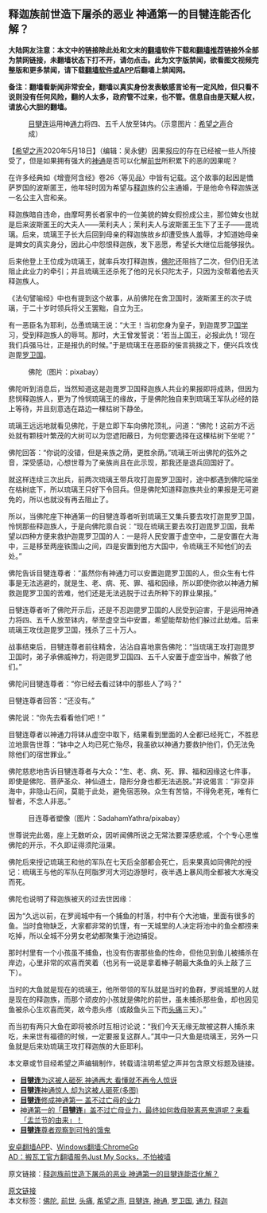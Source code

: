  <h2>释迦族前世造下屠杀的恶业 神通第一的目犍连能否化解？</h2> <p class="notice"><b>大陆网友注意：本文中的链接除此处和文末的<a href="https://github.com/bannedbook/fanqiang" >翻墙</a>软件下载和<a href="https://github.com/killgcd/justmysocks/blob/master/README.md">翻墙推荐</a>链接外全部为禁网链接，未翻墙状态下打不开，请勿点击。此为文字版禁闻，欲看图文视频完整版和更多禁闻，请下载<a href="https://github.com/bannedbook/fanqiang">翻墙软件或APP</a>后翻墙上禁闻网。</p><p>备注：翻墙看新闻非常安全，翻墙以真实身份发表敏感言论有一定风险，但只看不说则没有任何风险，翻的人太多，政府管不过来，也不管。信息自由是天赋人权，请放心大胆的翻墙。</b></p>  <div class="entry"> <figure><figcaption><a href="https://www.bannedbook.org/bnews/tag/%E7%9B%AE%E7%8A%8D%E8%BF%9E/" class="st_tag internal_tag" rel="tag" title="标签 目犍连 下的日志">目犍连</a>运用神<a href="https://www.bannedbook.org/bnews/tag/%E9%80%9A%E5%8A%9B/" class="st_tag internal_tag" rel="tag" title="标签 通力 下的日志">通力</a>将四、五千人放至钵内。（示意图片：<a href="https://www.bannedbook.org/bnews/tag/%e5%b8%8c%e6%9c%9b%e4%b9%8b%e5%a3%b0/" class="st_tag internal_tag" rel="tag" title="标签 希望之声 下的日志">希望之声</a>合成）</figcaption></figure> <p>【<span class='wp_keywordlink_affiliate'><a href="https://www.soundofhope.org" title="希望之声" target="_blank">希望之声</a></span>2020年5月18日】（编辑：吴永健）因果报应的存在已经被一些人所接受了，但是如果拥有强大的<a href="https://www.bannedbook.org/bnews/tag/%e7%a5%9e%e9%80%9a/" class="st_tag internal_tag" rel="tag" title="标签 神通 下的日志">神通</a>是否可以化解<a href="https://www.bannedbook.org/bnews/tag/%e5%89%8d%e4%b8%96/" class="st_tag internal_tag" rel="tag" title="标签 前世 下的日志">前世</a>所积累下的恶的因果呢？</p> <p>在许多经典如《增壹阿含经》卷26〈等见品〉中皆有记载。这个故事的起因是憍萨罗国的波斯匿王，他年轻时因为希望与<a href="https://www.bannedbook.org/bnews/tag/%E9%87%8A%E8%BF%A6/" class="st_tag internal_tag" rel="tag" title="标签 释迦 下的日志">释迦</a>族的公主通婚，于是他命令释迦族送一名公主入宫和亲。</p> <p>释迦族暗自违命，由摩呵男长者家中的一位美貌的婢女假扮成公主，那位婢女也就是后来波斯匿王的大夫人——茉利夫人；茉利夫人与波斯匿王生下了王子——毘琉璃。后来，琉璃王子长大后回到母亲的释迦族故乡却遭受族人羞辱，才知道她母亲是婢女的真实身分，因此心中怨恨释迦族，发下恶愿，希望长大继位后能够报仇。</p> <p>后来他登上王位成为琉璃王，就率兵攻打释迦族，<a href="https://www.bannedbook.org/bnews/tag/%e4%bd%9b%e9%99%80/" class="st_tag internal_tag" rel="tag" title="标签 佛陀 下的日志">佛陀</a>还阻挡了二次，但仍旧无法阻止此业力的牵引；并且琉璃王还杀死了他的兄长只陀太子，只因为没帮着他去灭释迦族人。</p> <p>《法句譬喻经》中也有提到这个故事，从前佛陀在舍卫国时，波斯匿王的次子琉璃，于二十岁时领兵将父王罢黜，自立为王。</p> <p>有一恶臣名为耶利，怂恿琉璃王说：“大王！当初您身为皇子，到迦毘罗卫<span class='wp_keywordlink'><a href="https://www.bannedbook.org/forum24/" title="国学传统文化禁书" target="_blank">国学</a></span>习，受到释迦族人的辱骂。那时，大王曾发誓说：‘若当上国王，必报此仇！’现在我们兵强马壮，正是报仇的时候。”于是琉璃王在恶臣的佞言挑拨之下，便兴兵攻伐迦毘<a href="https://www.bannedbook.org/bnews/tag/%E7%BD%97%E5%8D%AB%E5%9B%BD/" class="st_tag internal_tag" rel="tag" title="标签 罗卫国 下的日志">罗卫国</a>。</p> <figure><figcaption>佛陀（图片：pixabay）</figcaption></figure> <p>佛陀听到消息后，当然知道这是迦毘罗卫国释迦族人共业的果报即将成熟，但因为悲悯释迦族人，更为了怜悯琉璃王的缘故，于是佛陀独自来到琉璃王军队必经的路上等待，并且刻意选在路边一棵枯树下静坐。</p>  <p>琉璃王远远地就看见佛陀，于是立即下车向佛陀顶礼，问道：“佛陀！这前方不远处就有颗枝叶繁茂的大树可以为您遮阳蔽日，为何您要选择在这棵枯树下坐呢？”</p> <p>佛陀回答：“你说的没错，但是亲族之荫，更胜余荫。”琉璃王听出佛陀的弦外之音，深受感动，心想世尊为了亲族尚且在此示现，那我还是退兵回国好了。</p> <p>就这样连续三次出兵，前两次琉璃王带兵攻打迦毘罗卫国时，途中都遇到佛陀端坐在枯树底下，所以琉璃王只好下令回兵。但是佛陀知道释迦族共业的果报是无可避免的，所以也就没有再去阻止了。</p> <p>所以，当佛陀座下神通第一的目犍连尊者听到琉璃王又集兵要去攻打迦毘罗卫国，怜悯那些释迦族人，于是向佛陀禀白说：“现在琉璃王要去攻打迦毘罗卫国，我希望以四种方便来救护迦毘罗卫国的人：一是将人民安置于虚空中，二是安置在大海中，三是移至两座铁围山之间，四是安置到他方大国中，令琉璃王不知他们的去处。”</p> <p>佛陀告诉目犍连尊者：“虽然你有神通力可以安置迦毘罗卫国的人，但众生有七件事是无法逃避的，就是生、老、病、死、罪、福和因缘，所以即使你欲以神通力解救迦毘罗卫国的苦难，他们还是无法逃脱于过去所种下的罪业果报。”</p> <p>目犍连尊者听了佛陀开示后，还是不忍迦毘罗卫国的人民受到迫害，于是运用神通力将四、五千人放至钵内，举至虚空当中安置，希望能帮助他们躲过此劫难。后来琉璃王攻伐迦毘罗卫国，残杀了三十万人。</p> <p>战事结束后，目犍连尊者前往精舍，沾沾自喜地禀告佛陀：“当琉璃王攻打迦毘罗卫国时，弟子承佛威神力，将迦毘罗卫国四、五千人安置于虚空当中，解救了他们。”</p>  <p>佛陀问目犍连尊者：“你已经去看过钵中的那些人了吗？”</p> <p>目犍连尊者回答：“还没有。”</p> <p>佛陀说：“你先去看看他们吧！”</p> <p>目犍连尊者以神通力将钵从虚空中取下，结果看到里面的人全都已经死亡，不胜悲泣地禀告世尊：“钵中之人均已死亡殆尽，我虽欲以神通力要救护他们，仍无法免除他们的宿世罪业。”</p> <p>佛陀慈悲地告诉目犍连尊者与大众：“生、老、病、死、罪、福和因缘这七件事，即使是佛陀、菩萨圣众、神仙道士，隐形分身也都无法逃脱。”并说偈言：“非空非海中，非隐山石间，莫能于此处，避免宿恶殃。众生有苦恼，不得免老死，唯有仁智者，不念人非恶。”</p> <figure><figcaption>目连尊者塑像（图片：SadahamYathra/pixabay）</figcaption></figure> <p>世尊说完此偈，座上无数听众，因听闻佛所说之无常法要深感悲戚，个个专心思惟佛陀的开示，不久即证得须陀洹果。</p> <p>佛陀后来授记琉璃王和他的军队在七天后全部都会死亡，后来果真如同佛陀的授记：琉璃王与他的军队在阿脂罗河大河边游憩时，夜半遇上暴风雨全都被大水淹没而死。</p>  <p>佛陀也说明了释迦族被灭的过去世因缘：</p> <p>因为“久远以前，在罗阅城中有一个捕鱼的村落，村中有个大池塘，里面有很多的鱼。当时食物缺乏，大家都非常的饥馑，有一天城里的人决定将池中的鱼全都捞来吃掉，所以全城不分男女老幼都聚集于池边捕捉。</p> <p>那时村里有一个小孩虽不捕鱼，也没有伤害那些鱼的性命，但他见到鱼儿被捕杀在岸边，心里非常的欢喜而笑着（也另有一说是拿着棒子朝最大条鱼的头上敲了三下）。</p> <p>当时的大鱼就是现在的琉璃王，他所带领的军队就是当时的鱼群，罗阅城里的人就是现在的释迦族，而那个顽皮的小孩就是佛陀的前世，虽未捕杀那些鱼，却也因见鱼被杀心生欢喜而笑，故今患头疼（或敲鱼头三下而<a href="https://www.bannedbook.org/bnews/tag/%e5%a4%b4%e7%97%9b/" class="st_tag internal_tag" rel="tag" title="标签 头痛 下的日志">头痛</a>三天）。”</p> <p>而当初有两只大鱼在即将被杀时互相讨论说：“我们今天无缘无故被这群人捕杀来吃，未来世有福德的时候，一定要报复这群人。”其中一只大鱼是琉璃王，另外一只鱼就是后来劝琉璃王攻打释迦族的大臣耶利。</p> <p>本文章或节目经希望之声编辑制作，转载请注明希望之声并包含原文标题及链接。</p> <ul class='op-related-articles' title='相关阅读'> <li><a href='https://www.bannedbook.org/bnews/cnnews/20190202/1074465.html' target='_blank'><b>目犍连</b>为这被人砸死 神通再大 看懂就不再令人惊讶</a></li> <li><a href='https://www.bannedbook.org/bnews/ccpdope/20190129/1071806.html' target='_blank'><b>目犍连</b>神通惊人 却为这被人砸死(多图)</a></li> <li><a href='https://www.bannedbook.org/bnews/lifebaike/20180712/970866.html' target='_blank'><b>目犍连</b>修成神通第一 盖不过亡母的业力</a></li> <li><a href='https://www.bannedbook.org/bnews/cnnews/20171207/866885.html' target='_blank'>神通第一的「<b>目犍连</b>」盖不过亡母业力，最终如何救母脱离恶鬼道呢？来看「盂兰节的由来」！</a></li> <li><a href='https://www.bannedbook.org/bnews/tculture/20160210/501087.html' target='_blank'><b>目犍连</b>尊者观察到可怜的饿鬼</a></li> </ul> <div class="texttj"> <a href="https://github.com/bannedbook/fanqiang/wiki/%E7%A6%81%E9%97%BB%E7%BD%91%E5%AE%89%E5%8D%93%E7%BF%BB%E5%A2%99%E6%96%B0%E9%97%BBAPP" target="_blank">安卓翻墙APP</a>、<a href="https://github.com/bannedbook/fanqiang/wiki/Chrome%E4%B8%80%E9%94%AE%E7%BF%BB%E5%A2%99%E5%8C%85" target="_blank">Windows翻墙:ChromeGo</a><br/> <a href="https://github.com/killgcd/justmysocks/blob/master/README.md" target="_blank">AD：搬瓦工官方翻墙服务Just My Socks，不怕被墙</a> </div><p>原文链接：<a class="src_link"  href="https://m.soundofhope.org/post/378493" target="_blank">释迦族前世造下屠杀的恶业 神通第一的目犍连能否化解？</a></p> <a name='sharetosocial'></a>         <div><a href='https://www.bannedbook.org/bnews/comments/20200519/1330737.html'>原文链接</a></div>  </div><!--END ENTRY--> <div class="postfooter"> <div>本文标签：<a href="https://www.bannedbook.org/bnews/tag/%e4%bd%9b%e9%99%80/" rel="tag">佛陀</a>, <a href="https://www.bannedbook.org/bnews/tag/%e5%89%8d%e4%b8%96/" rel="tag">前世</a>, <a href="https://www.bannedbook.org/bnews/tag/%e5%a4%b4%e7%97%9b/" rel="tag">头痛</a>, <a href="https://www.bannedbook.org/bnews/tag/%e5%b8%8c%e6%9c%9b%e4%b9%8b%e5%a3%b0/" rel="tag">希望之声</a>, <a href="https://www.bannedbook.org/bnews/tag/%E7%9B%AE%E7%8A%8D%E8%BF%9E/" rel="tag">目犍连</a>, <a href="https://www.bannedbook.org/bnews/tag/%e7%a5%9e%e9%80%9a/" rel="tag">神通</a>, <a href="https://www.bannedbook.org/bnews/tag/%E7%BD%97%E5%8D%AB%E5%9B%BD/" rel="tag">罗卫国</a>, <a href="https://www.bannedbook.org/bnews/tag/%E9%80%9A%E5%8A%9B/" rel="tag">通力</a>, <a href="https://www.bannedbook.org/bnews/tag/%E9%87%8A%E8%BF%A6/" rel="tag">释迦</a></div>  </div><!--END POSTFOOTER--> 